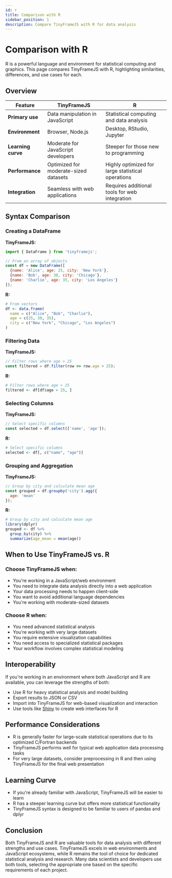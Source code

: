 ```yaml
---
id: r
title: Comparison with R
sidebar_position: 1
description: Compare TinyFrameJS with R for data analysis
---
```


# Comparison with R

R is a powerful language and environment for statistical computing and graphics. This page compares TinyFrameJS with R, highlighting similarities, differences, and use cases for each.

## Overview

| Feature | TinyFrameJS | R |
|---------|-------------|---|
| **Primary use** | Data manipulation in JavaScript | Statistical computing and data analysis |
| **Environment** | Browser, Node.js | Desktop, RStudio, Jupyter |
| **Learning curve** | Moderate for JavaScript developers | Steeper for those new to programming |
| **Performance** | Optimized for moderate-sized datasets | Highly optimized for large statistical operations |
| **Integration** | Seamless with web applications | Requires additional tools for web integration |

## Syntax Comparison

### Creating a DataFrame

**TinyFrameJS:**
```javascript
import { DataFrame } from 'tinyframejs';

// From an array of objects
const df = new DataFrame([
  {name: 'Alice', age: 25, city: 'New York'},
  {name: 'Bob', age: 30, city: 'Chicago'},
  {name: 'Charlie', age: 35, city: 'Los Angeles'}
]);
```

**R:**
```r
# From vectors
df <- data.frame(
  name = c("Alice", "Bob", "Charlie"),
  age = c(25, 30, 35),
  city = c("New York", "Chicago", "Los Angeles")
)
```

### Filtering Data

**TinyFrameJS:**
```javascript
// Filter rows where age > 25
const filtered = df.filter(row => row.age > 25);
```

**R:**
```r
# Filter rows where age > 25
filtered <- df[df$age > 25, ]
```

### Selecting Columns

**TinyFrameJS:**
```javascript
// Select specific columns
const selected = df.select(['name', 'age']);
```

**R:**
```r
# Select specific columns
selected <- df[, c("name", "age")]
```

### Grouping and Aggregation

**TinyFrameJS:**
```javascript
// Group by city and calculate mean age
const grouped = df.groupby('city').agg({
  age: 'mean'
});
```

**R:**
```r
# Group by city and calculate mean age
library(dplyr)
grouped <- df %>% 
  group_by(city) %>% 
  summarize(age_mean = mean(age))
```

## When to Use TinyFrameJS vs. R

### Choose TinyFrameJS when:

- You're working in a JavaScript/web environment
- You need to integrate data analysis directly into a web application
- Your data processing needs to happen client-side
- You want to avoid additional language dependencies
- You're working with moderate-sized datasets

### Choose R when:

- You need advanced statistical analysis
- You're working with very large datasets
- You require extensive visualization capabilities
- You need access to specialized statistical packages
- Your workflow involves complex statistical modeling

## Interoperability

If you're working in an environment where both JavaScript and R are available, you can leverage the strengths of both:

- Use R for heavy statistical analysis and model building
- Export results to JSON or CSV
- Import into TinyFrameJS for web-based visualization and interaction
- Use tools like [Shiny](https://shiny.rstudio.com/) to create web interfaces for R

## Performance Considerations

- R is generally faster for large-scale statistical operations due to its optimized C/Fortran backends
- TinyFrameJS performs well for typical web application data processing tasks
- For very large datasets, consider preprocessing in R and then using TinyFrameJS for the final web presentation

## Learning Curve

- If you're already familiar with JavaScript, TinyFrameJS will be easier to learn
- R has a steeper learning curve but offers more statistical functionality
- TinyFrameJS syntax is designed to be familiar to users of pandas and dplyr

## Conclusion

Both TinyFrameJS and R are valuable tools for data analysis with different strengths and use cases. TinyFrameJS excels in web environments and JavaScript ecosystems, while R remains the tool of choice for dedicated statistical analysis and research. Many data scientists and developers use both tools, selecting the appropriate one based on the specific requirements of each project.
